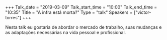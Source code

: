 +++
Talk_date = "2019-03-09"
Talk_start_time = "10:00"
Talk_end_time = "10:35"
Title = "A infra está morta?"
Type = "talk"
Speakers = ["victor-torres"]
+++

Nesta talk eu gostaria de abordar o mercado de trabalho, suas mudanças e as adaptações necessárias na vida pessoal e profissional.
